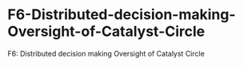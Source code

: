 # F6-Distributed-decision-making-Oversight-of-Catalyst-Circle
 F6: Distributed decision making Oversight of Catalyst Circle

